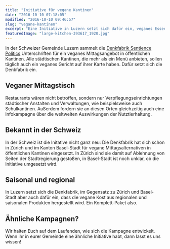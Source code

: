 ```yaml
---
title: "Initiative für vegane Kantinen"
date: "2016-10-10 07:18:05"
modified: "2016-10-10 09:46:57"
slug: "vegane-kantinen"
excerpt: "Eine Initiative in Luzern setzt sich dafür ein, veganes Essen in die Kantinen zu bringen und eine Infokampagne zur Nutztierhaltung zu starten. Und sie ist nicht die Erste. "
featuredImage: "large-kitchen-393617_1920.jpg"
---
```


In der Schweizer Gemeinde Luzern sammelt die [Denkfabrik Sentience Politics](https://sentience-politics.org/de/about/) Unterschriften für ein veganes Mittagsangebot in öffentlichen Kantinen. Alle städtischen Kantinen, die mehr als ein Menü anbieten, sollen täglich auch ein veganes Gericht auf ihrer Karte haben. Dafür setzt sich die Denkfabrik ein.

## Veganer Mittagstisch

Restaurants wären nicht betroffen, sondern nur Verpflegungseinrichtungen städtischer Anstalten und Verwaltungen, wie beispielsweise auch Schulkantinen. Außerdem fordern sie an diesen Orten gleichzeitig auch eine Infokampagne über die weltweiten Auswirkungen der Nutztierhaltung.

## Bekannt in der Schweiz

In der Schweiz ist die Initative nicht ganz neu: Die Denkfabrik hat sich schon in Zürich und im Kanton Basel-Stadt für vegane Mittagsalternativen in öffentlichen Kantinen eingesetzt. In Zürich sind sie damit auf Ablehnung von Seiten der Stadtregierung gestoßen, in Basel-Stadt ist noch unklar, ob die Initiative umgesetzt wird.

## Saisonal und regional

In Luzern setzt sich die Denkfabrik, im Gegensatz zu Zürich und Basel-Stadt aber auch dafür ein, dass die vegane Kost aus regionalen und saisonalen Produkten hergestellt wird. Ein Komplett-Paket also.

## Ähnliche Kampagnen?

Wir halten Euch auf dem Laufenden, wie sich die Kampagne entwickelt. Wenn ihr in eurer Gemeinde eine ähnliche Initiative habt, dann lasst es uns wissen!